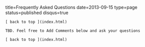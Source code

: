 title=Frequently Asked Questions
date=2013-09-15
type=page
status=published
disqus=true
~~~~~~
[ back to top ](index.html)

TBD. Feel free to Add Comments below and ask your questions

[ back to top ](index.html)